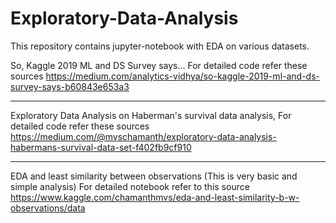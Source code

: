 # Exploratory-Data-Analysis
This repository contains jupyter-notebook with EDA on various datasets.

So, Kaggle 2019 ML and DS Survey says… For detailed code refer these sources
https://medium.com/analytics-vidhya/so-kaggle-2019-ml-and-ds-survey-says-b60843e653a3

-------------------------------------------------------------------------------------------------

Exploratory Data Analysis on Haberman's survival data analysis, For detailed code refer these sources
https://medium.com/@mvschamanth/exploratory-data-analysis-habermans-survival-data-set-f402fb9cf910

---------------------------------------------------------------------------------------------------

EDA and least similarity between observations (This is very basic and simple analysis) For detailed notebook refer to this source https://www.kaggle.com/chamanthmvs/eda-and-least-similarity-b-w-observations/data
